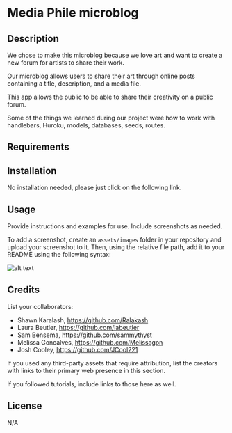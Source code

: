 # Media Phile microblog

## Description

We chose to make this microblog because we love art and want to create a new forum for artists to share their work. 

Our microblog allows users to share their art through online posts containing a title, description, and a media file. 

This app allows the public to be able to share their creativity on a public forum.

Some of the things we learned during our project were how to work with handlebars, Huroku, models, databases, seeds, routes. 

## Requirements

<!-- * Be deployed using Heroku (with data).

* Have a polished UI. -->

<!-- * Have a professional README (with unique name, description, technologies used, screenshot, and link to deployed application).  -->

## Installation

No installation needed, please just click on the following link.

## Usage

Provide instructions and examples for use. Include screenshots as needed.

To add a screenshot, create an `assets/images` folder in your repository and upload your screenshot to it. Then, using the relative file path, add it to your README using the following syntax:

![alt text](assets/images/screenshot.png)

## Credits

List your collaborators:
- Shawn Karalash, https://github.com/Ralakash
- Laura Beutler, https://github.com/labeutler
- Sam Bensema, https://github.com/sammythyst
- Melissa Goncalves, https://github.com/Melissagon
- Josh Cooley, https://github.com/JCool221

If you used any third-party assets that require attribution, list the creators with links to their primary web presence in this section.

If you followed tutorials, include links to those here as well.

## License

N/A